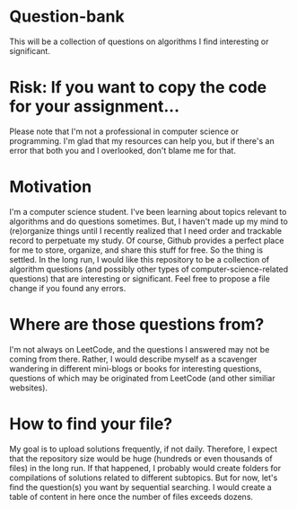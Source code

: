 # Question-bank
This will be a collection of questions on algorithms I find interesting or significant.

# Risk: If you want to copy the code for your assignment...
Please note that I'm not a professional in computer science or programming. I'm glad that my resources can help you, but if there's an error that both you and I overlooked, don't blame me for that.

# Motivation
I'm a computer science student. I've been learning about topics relevant to algorithms and do questions sometimes. But, I haven't made up my mind to (re)organize things until I recently realized that I need order and trackable record to perpetuate my study. Of course, Github provides a perfect place for me to store, organize, and share this stuff for free. So the thing is settled. In the long run, I would like this repository to be a collection of algorithm questions (and possibly other types of computer-science-related questions) that are interesting or significant. Feel free to propose a file change if you found any errors.

# Where are those questions from?
I'm not always on LeetCode, and the questions I answered may not be coming from there. Rather, I would describe myself as a scavenger wandering in different mini-blogs or books for interesting questions, questions of which may be originated from LeetCode (and other similiar websites).

# How to find your file?
My goal is to upload solutions frequently, if not daily. Therefore, I expect that the repository size would be huge (hundreds or even thousands of files) in the long run. If that happened, I probably would create folders for compilations of solutions related to different subtopics. But for now, let's find the question(s) you want by sequential searching. I would create a table of content in here once the number of files exceeds dozens.
